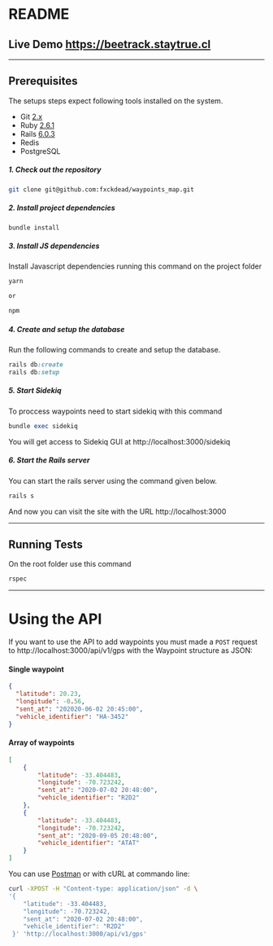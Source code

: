 # README

## Live Demo https://beetrack.staytrue.cl
-----


## Prerequisites

The setups steps expect following tools installed on the system.

- Git  [2.x](https://git-scm.com/)
- Ruby [2.6.1](https://www.ruby-lang.org/)
- Rails [6.0.3](https://rubyonrails.org/)
- Redis
- PostgreSQL

##### 1. Check out the repository

```bash
git clone git@github.com:fxckdead/waypoints_map.git
```

##### 2. Install project dependencies

```bash
bundle install
```

##### 3. Install JS dependencies

Install Javascript dependencies running this command on the project folder

```bash
yarn

or

npm
```

##### 4. Create and setup the database

Run the following commands to create and setup the database.

```ruby
rails db:create
rails db:setup
```



##### 5. Start Sidekiq 

To proccess waypoints need to start sidekiq with this command

```ruby
bundle exec sidekiq
```
You will get access to Sidekiq GUI at http://localhost:3000/sidekiq

##### 6. Start the Rails server

You can start the rails server using the command given below.

```ruby
rails s
```
And now you can visit the site with the URL http://localhost:3000

-----

## Running Tests

On the root folder use this command

```bash
rspec
```

-----

# Using the API

If you want to use the API to add waypoints you must made a `POST` request to http://localhost:3000/api/v1/gps with the Waypoint structure as JSON:

#### Single waypoint

```json
{
  "latitude": 20.23,
  "longitude": -0.56,
  "sent_at": "202020-06-02 20:45:00",
  "vehicle_identifier": "HA-3452"
}
```

#### Array of waypoints
```json
[
    {
        "latitude": -33.404483,
        "longitude": -70.723242,
        "sent_at": "2020-07-02 20:48:00",
        "vehicle_identifier": "R2D2"
    },
    {
        "latitude": -33.404483,
        "longitude": -70.723242,
        "sent_at": "2020-09-05 20:48:00",
        "vehicle_identifier": "ATAT"
    }
]
```

You can use [Postman](https://www.postman.com/) or with cURL at commando line:

```bash
curl -XPOST -H "Content-type: application/json" -d \
'{
    "latitude": -33.404483,
    "longitude": -70.723242,
    "sent_at": "2020-07-02 20:48:00",
    "vehicle_identifier": "R2D2"
 }' 'http://localhost:3000/api/v1/gps'
```
